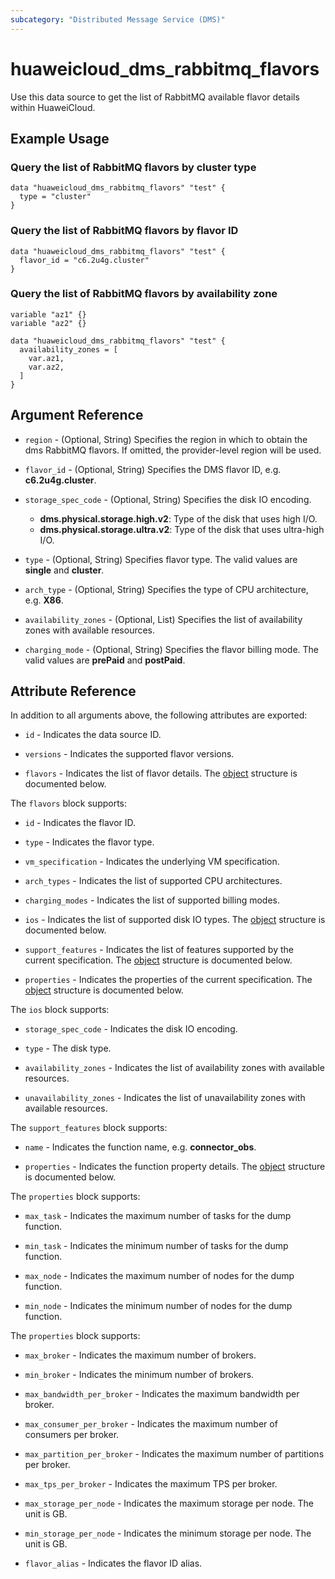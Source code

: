 ```yaml
---
subcategory: "Distributed Message Service (DMS)"
---
```


# huaweicloud_dms_rabbitmq_flavors

Use this data source to get the list of RabbitMQ available flavor details within HuaweiCloud.

## Example Usage

### Query the list of RabbitMQ flavors by cluster type

```hcl
data "huaweicloud_dms_rabbitmq_flavors" "test" {
  type = "cluster"
}
```

### Query the list of RabbitMQ flavors by flavor ID

```hcl
data "huaweicloud_dms_rabbitmq_flavors" "test" {
  flavor_id = "c6.2u4g.cluster"
}
```

### Query the list of RabbitMQ flavors by availability zone

```hcl
variable "az1" {}
variable "az2" {}

data "huaweicloud_dms_rabbitmq_flavors" "test" {
  availability_zones = [
    var.az1,
    var.az2,
  ]
}
```

## Argument Reference

* `region` - (Optional, String) Specifies the region in which to obtain the dms RabbitMQ flavors.
  If omitted, the provider-level region will be used.

* `flavor_id` - (Optional, String) Specifies the DMS flavor ID, e.g. **c6.2u4g.cluster**.

* `storage_spec_code` - (Optional, String) Specifies the disk IO encoding.
  + **dms.physical.storage.high.v2**: Type of the disk that uses high I/O.
  + **dms.physical.storage.ultra.v2**: Type of the disk that uses ultra-high I/O.

* `type` - (Optional, String) Specifies flavor type. The valid values are **single** and **cluster**.

* `arch_type` - (Optional, String) Specifies the type of CPU architecture, e.g. **X86**.

* `availability_zones` - (Optional, List) Specifies the list of availability zones with available resources.

* `charging_mode` - (Optional, String) Specifies the flavor billing mode.
  The valid values are **prePaid** and **postPaid**.

## Attribute Reference

In addition to all arguments above, the following attributes are exported:

* `id` - Indicates the data source ID.

* `versions` - Indicates the supported flavor versions.

* `flavors` - Indicates the list of flavor details.
  The [object](#dms_rabbitmq_flavors) structure is documented below.

<a name="dms_rabbitmq_flavors"></a>
The `flavors` block supports:

* `id` - Indicates the flavor ID.

* `type` - Indicates the flavor type.

* `vm_specification` - Indicates the underlying VM specification.

* `arch_types` - Indicates the list of supported CPU architectures.

* `charging_modes` - Indicates the list of supported billing modes.

* `ios` - Indicates the list of supported disk IO types.
  The [object](#dms_rabbitmq_flavor_ios) structure is documented below.

* `support_features` - Indicates the list of features supported by the current specification.
  The [object](#dms_rabbitmq_flavor_support_features) structure is documented below.

* `properties` - Indicates the properties of the current specification.
  The [object](#dms_rabbitmq_flavor_properties) structure is documented below.

<a name="dms_rabbitmq_flavor_ios"></a>
The `ios` block supports:

* `storage_spec_code` - Indicates the disk IO encoding.

* `type` - The disk type.

* `availability_zones` - Indicates the list of availability zones with available resources.

* `unavailability_zones` - Indicates the list of unavailability zones with available resources.

<a name="dms_rabbitmq_flavor_support_features"></a>
The `support_features` block supports:

* `name` - Indicates the function name, e.g. **connector_obs**.

* `properties` - Indicates the function property details.
  The [object](#dms_rabbitmq_flavor_support_feature_properties) structure is documented below.

<a name="dms_rabbitmq_flavor_support_feature_properties"></a>
The `properties` block supports:

* `max_task` - Indicates the maximum number of tasks for the dump function.

* `min_task` - Indicates the minimum number of tasks for the dump function.

* `max_node` - Indicates the maximum number of nodes for the dump function.

* `min_node` - Indicates the minimum number of nodes for the dump function.

<a name="dms_rabbitmq_flavor_properties"></a>
The `properties` block supports:

* `max_broker` - Indicates the maximum number of brokers.

* `min_broker` - Indicates the minimum number of brokers.

* `max_bandwidth_per_broker` - Indicates the maximum bandwidth per broker.

* `max_consumer_per_broker` - Indicates the maximum number of consumers per broker.

* `max_partition_per_broker` - Indicates the maximum number of partitions per broker.

* `max_tps_per_broker` - Indicates the maximum TPS per broker.

* `max_storage_per_node` - Indicates the maximum storage per node. The unit is GB.

* `min_storage_per_node` - Indicates the minimum storage per node. The unit is GB.

* `flavor_alias` - Indicates the flavor ID alias.
